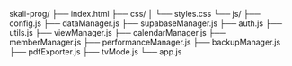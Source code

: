 skali-prog/
├── index.html
├── css/
│   └── styles.css
└── js/
    ├── config.js
    ├── dataManager.js
    ├── supabaseManager.js
    ├── auth.js
    ├── utils.js
    ├── viewManager.js
    ├── calendarManager.js
    ├── memberManager.js
    ├── performanceManager.js
    ├── backupManager.js
    ├── pdfExporter.js
    ├── tvMode.js
    └── app.js
